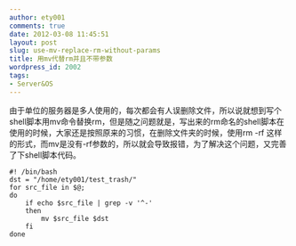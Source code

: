 ```yaml
---
author: ety001
comments: true
date: 2012-03-08 11:45:51
layout: post
slug: use-mv-replace-rm-without-params
title: 用mv代替rm并且不带参数
wordpress_id: 2002
tags:
- Server&OS
---
```


由于单位的服务器是多人使用的，每次都会有人误删除文件，所以说就想到写个shell脚本用mv命令替换rm，但是随之问题就是，写出来的rm命名的shell脚本在使用的时候，大家还是按照原来的习惯，在删除文件夹的时候，使用rm -rf 这样的形式，而mv是没有-rf参数的，所以就会导致报错，为了解决这个问题，又完善了下shell脚本代码。

```
#! /bin/bash
dst = "/home/ety001/test_trash/"
for src_file in $@;
do
    if echo $src_file | grep -v '^-'
    then
        mv $src_file $dst
    fi
done
```

